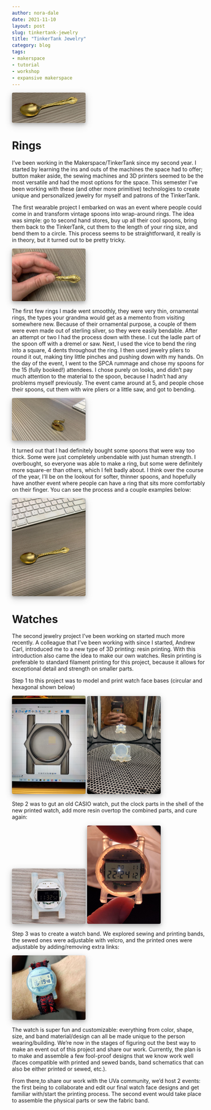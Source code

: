 ```yaml
---
author: nora-dale
date: 2021-11-10
layout: post
slug: tinkertank-jewelry
title: "TinkerTank Jewelry"
category: blog
tags:
- makerspace
- tutorial
- workshop
- expansive makerspace
---
```

<style>
  img {
    box-shadow: 0 4px 8px 0 rgba(0, 0, 0, 0.2), 0 6px 20px 0 rgba(0, 0, 0, 0.19);
    border-radius: 4px;
    max-width: 20vw;
  }
  h2 {
    font-size: 18px; 
    text-decoration: underline; 
    color: #555;
  }
  pre.highlight {
    padding: 8px;
  }
</style>

![Spoon!](/assets/post-media/jewelry/image0.jpg)

# Rings

I’ve been working in the Makerspace/TinkerTank since my second year. I started by learning the ins and outs of the machines the space had to offer; button maker aside, the sewing machines and 3D printers seemed to be the most versatile and had the most options for the space. This semester I’ve been working with these (and other more primitive) technologies to create unique and personalized jewelry for myself and patrons of the TinkerTank.

The first wearable project I embarked on was an event where people could come in and transform vintage spoons into wrap-around rings. The idea was simple: go to second hand stores, buy up all their cool spoons, bring them back to the TinkerTank, cut them to the length of your ring size, and bend them to a circle. This process seems to be straightforward, it really is in theory, but it turned out to be pretty tricky. 

![Spoon too!](/assets/post-media/jewelry/image4.jpg)

The first few rings I made went smoothly, they were very thin, ornamental rings, the types your grandma would get as a memento from visiting somewhere new. Because of their ornamental purpose, a couple of them were even made out of sterling silver, so they were easily bendable. After an attempt or two I had the process down with these. I cut the ladle part of the spoon off with a dremel or saw. Next, I used the vice to bend the ring into a square, 4 dents throughout the ring. I then used jewelry pliers to round it out, making tiny little pinches and pushing down with my hands. On the day of the event, I went to the SPCA rummage and chose my spoons for the 15 (fully booked!) attendees. I chose purely on looks, and didn’t pay much attention to the material to the spoon, because I hadn’t had any problems myself previously. The event came around at 5, and people chose their spoons, cut them with wire pliers or a little saw, and got to bending. 

![another Spoon!](/assets/post-media/jewelry/image5.jpg)

It turned out that I had definitely bought some spoons that were way too thick. Some were just completely unbendable with just human strength. I overbought, so everyone was able to make a ring, but some were definitely more square-er than others, which I felt badly about. I think over the course of the year, I’ll be on the lookout for softer, thinner spoons, and hopefully have another event where people can have a ring that sits more comfortably on their finger. You can see the process and a couple examples below:

![also Spoon!](/assets/post-media/jewelry/image1.jpg)


# Watches

The second jewelry project I’ve been working on started much more recently. A colleague that I’ve been working with since I started, Andrew Carl, introduced me to a new type of 3D printing: resin printing. With this introduction also came the idea to make our own watches. Resin printing is preferable to standard filament printing for this project, because it allows for exceptional detail and strength on smaller parts.  

Step 1 to this project was to model and print watch face bases (circular and hexagonal shown below)

![Design the part](/assets/post-media/jewelry/image6.jpg)
![Print the part](/assets/post-media/jewelry/image8.jpg)

Step 2 was to gut an old CASIO watch, put the clock parts in the shell of the new printed watch, add more resin overtop the combined parts, and cure again: 

![hex watch](/assets/post-media/jewelry/image2.jpg)
![circle watch](/assets/post-media/jewelry/image7.jpg)

Step 3 was to create a watch band. We explored sewing and printing bands, the sewed ones were adjustable with velcro, and the printed ones were adjustable by adding/removing extra links:

![watch band](/assets/post-media/jewelry/image3.jpg)

The watch is super fun and customizable: everything from color, shape, size, and band material/design can all be made unique to the person wearing/building. We’re now in the stages of figuring out the best way to make an event out of this project and share our work. Currently, the plan is to make and assemble a few fool-proof designs that we know work well (faces compatible with printed and sewed bands, band schematics that can also be either printed or sewed, etc.).

From there,to share our work with the UVa community, we’d host 2 events: the first being  to collaborate and edit our final watch face designs and get familiar with/start the printing process. The second event would take place to assemble the physical parts or sew the fabric band.


